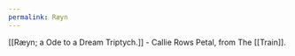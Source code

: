 ```yaml
---
permalink: Ræyn
---
```

[[Ræyn; a Ode to a Dream Triptych.]] - Callie Rows Petal, from The [[Train]].